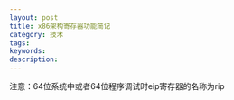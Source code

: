 ```yaml
---
layout: post
title: x86架构寄存器功能简记
category: 技术
tags: 
keywords: 
description: 
---
```


注意：64位系统中或者64位程序调试时eip寄存器的名称为rip